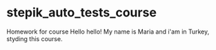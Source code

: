 # stepik_auto_tests_course
Homework for course
Hello hello! My name is Maria and i'am in Turkey, styding this course.